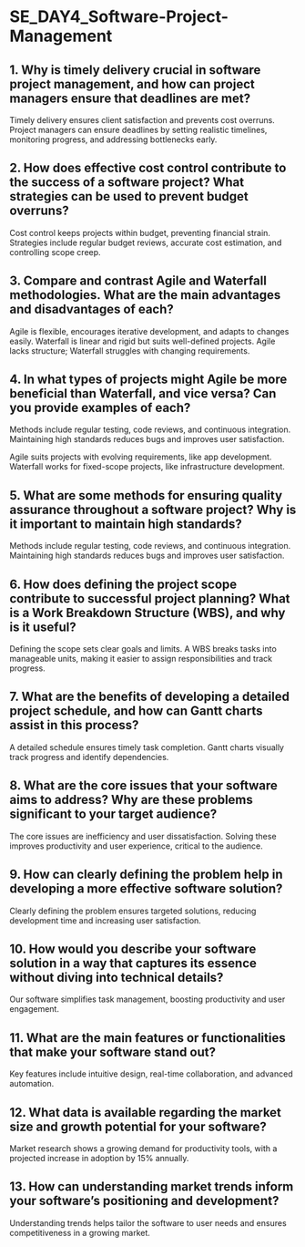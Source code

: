 # SE_DAY4_Software-Project-Management
## 1. Why is timely delivery crucial in software project management, and how can project managers ensure that deadlines are met? 

Timely delivery ensures client satisfaction and prevents cost overruns. Project managers can ensure deadlines by setting realistic timelines, monitoring progress, and addressing bottlenecks early.

## 2. How does effective cost control contribute to the success of a software project? What strategies can be used to prevent budget overruns?

Cost control keeps projects within budget, preventing financial strain. Strategies include regular budget reviews, accurate cost estimation, and controlling scope creep.

## 3. Compare and contrast Agile and Waterfall methodologies. What are the main advantages and disadvantages of each?

Agile is flexible, encourages iterative development, and adapts to changes easily. Waterfall is linear and rigid but suits well-defined projects. Agile lacks structure; Waterfall struggles with changing requirements.

## 4. In what types of projects might Agile be more beneficial than Waterfall, and vice versa? Can you provide examples of each?

Methods include regular testing, code reviews, and continuous integration. Maintaining high standards reduces bugs and improves user satisfaction.

Agile suits projects with evolving requirements, like app development. Waterfall works for fixed-scope projects, like infrastructure development.

## 5. What are some methods for ensuring quality assurance throughout a software project? Why is it important to maintain high standards?

Methods include regular testing, code reviews, and continuous integration. Maintaining high standards reduces bugs and improves user satisfaction.

## 6. How does defining the project scope contribute to successful project planning? What is a Work Breakdown Structure (WBS), and why is it useful?

Defining the scope sets clear goals and limits. A WBS breaks tasks into manageable units, making it easier to assign responsibilities and track progress.

## 7. What are the benefits of developing a detailed project schedule, and how can Gantt charts assist in this process?

A detailed schedule ensures timely task completion. Gantt charts visually track progress and identify dependencies.

## 8. What are the core issues that your software aims to address? Why are these problems significant to your target audience?

The core issues are inefficiency and user dissatisfaction. Solving these improves productivity and user experience, critical to the audience.

## 9. How can clearly defining the problem help in developing a more effective software solution?

Clearly defining the problem ensures targeted solutions, reducing development time and increasing user satisfaction.

## 10. How would you describe your software solution in a way that captures its essence without diving into technical details?

Our software simplifies task management, boosting productivity and user engagement.

## 11. What are the main features or functionalities that make your software stand out?

Key features include intuitive design, real-time collaboration, and advanced automation.

## 12. What data is available regarding the market size and growth potential for your software?

Market research shows a growing demand for productivity tools, with a projected increase in adoption by 15% annually.

## 13. How can understanding market trends inform your software’s positioning and development?

Understanding trends helps tailor the software to user needs and ensures competitiveness in a growing market.
